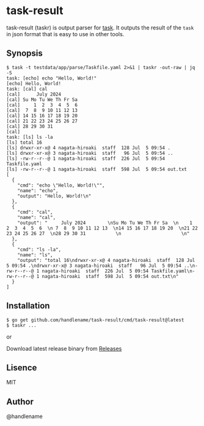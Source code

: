 # task-result

task-result (taskr) is output parser for [task](https://taskfile.dev/).
It outputs the result of the `task` in json format that is easy to use in other tools.

## Synopsis

```console
$ task -t testdata/app/parse/Taskfile.yaml 2>&1 | taskr -out-raw | jq -S
task: [echo] echo "Hello, World!"
[echo] Hello, World!
task: [cal] cal
[cal]      July 2024
[cal] Su Mo Tu We Th Fr Sa
[cal]     1  2  3  4  5  6
[cal]  7  8  9 10 11 12 13
[cal] 14 15 16 17 18 19 20
[cal] 21 22 23 24 25 26 27
[cal] 28 29 30 31
[cal]
task: [ls] ls -la
[ls] total 16
[ls] drwxr-xr-x@ 4 nagata-hiroaki  staff  128 Jul  5 09:54 .
[ls] drwxr-xr-x@ 3 nagata-hiroaki  staff   96 Jul  5 09:54 ..
[ls] -rw-r--r--@ 1 nagata-hiroaki  staff  226 Jul  5 09:54 Taskfile.yaml
[ls] -rw-r--r--@ 1 nagata-hiroaki  staff  598 Jul  5 09:54 out.txt
[
  {
    "cmd": "echo \"Hello, World!\"",
    "name": "echo",
    "output": "Hello, World!\n"
  },
  {
    "cmd": "cal",
    "name": "cal",
    "output": "     July 2024        \nSu Mo Tu We Th Fr Sa  \n    1  2  3  4  5  6  \n 7  8  9 10 11 12 13  \n14 15 16 17 18 19 20  \n21 22 23 24 25 26 27  \n28 29 30 31           \n                      \n"
  },
  {
    "cmd": "ls -la",
    "name": "ls",
    "output": "total 16\ndrwxr-xr-x@ 4 nagata-hiroaki  staff  128 Jul  5 09:54 .\ndrwxr-xr-x@ 3 nagata-hiroaki  staff   96 Jul  5 09:54 ..\n-rw-r--r--@ 1 nagata-hiroaki  staff  226 Jul  5 09:54 Taskfile.yaml\n-rw-r--r--@ 1 nagata-hiroaki  staff  598 Jul  5 09:54 out.txt\n"
  }
]
```

## Installation

```console
$ go get github.com/handlename/task-result/cmd/task-result@latest
$ taskr ...
```

or

Download latest release binary from [Releases](https://github.com/handlename/task-result/releases)

## Lisence

MIT

## Author

@handlename
